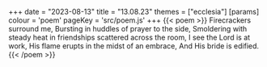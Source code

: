 +++
date = "2023-08-13"
title = "13.08.23"
themes = ["ecclesia"]
[params]
  colour = 'poem'
  pageKey = 'src/poem.js'
+++
{{< poem >}}
Firecrackers surround me,
Bursting in huddles of prayer to the side,
Smoldering with steady heat in friendships scattered across the room,
I see the Lord is at work,
His flame erupts in the midst of an embrace,
And His bride is edified.
{{< /poem >}}